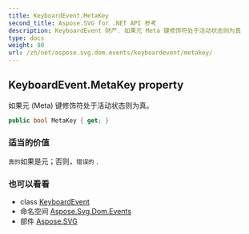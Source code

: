 ```yaml
---
title: KeyboardEvent.MetaKey
second_title: Aspose.SVG for .NET API 参考
description: KeyboardEvent 财产. 如果元 Meta 键修饰符处于活动状态则为真
type: docs
weight: 80
url: /zh/net/aspose.svg.dom.events/keyboardevent/metakey/
---
```

## KeyboardEvent.MetaKey property

如果元 (Meta) 键修饰符处于活动状态则为真。

```csharp
public bool MetaKey { get; }
```

### 适当的价值

`真的`如果是元；否则，`错误的` .

### 也可以看看

* class [KeyboardEvent](../)
* 命名空间 [Aspose.Svg.Dom.Events](../../keyboardevent/)
* 部件 [Aspose.SVG](../../../)


